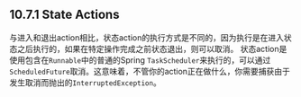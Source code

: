 ## 10.7.1 State Actions

与进入和退出action相比，状态action的执行方式是不同的，因为执行是在进入状态之后执行的，如果在特定操作完成之前状态退出，则可以取消。
状态action是使用包含在`Runnable`中的普通的Spring `TaskScheduler`来执行的，可以通过`ScheduledFuture`取消。这意味着，不管你的action正在做什么，你需要捕获由于发生取消而抛出的`InterruptedException`。